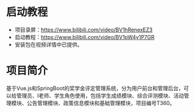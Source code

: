 # 启动教程

- 项目录屏：https://www.bilibili.com/video/BV1hRenexEZ3
- 启动教程：https://www.bilibili.com/video/BV1pW4y1P7GR
- 安装包在视频详情中已提供。

# 项目简介
基于Vue.js和SpringBoot的奖学金评定管理系统，分为用户前台和管理后台，可以给管理员、l老师、学生角色使用，包括学生成绩模块、综合评测模块、活动管理模块、公告管理模块、政策信息模块和基础管理模块，项目编号T360。
